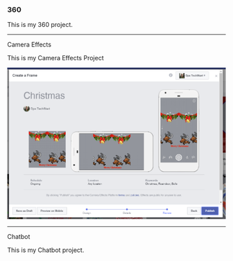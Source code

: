 ### 360

<script src="//360.vizor.io/scripts/embed.js" data-vizorurl="https://360.vizor.io/embed/v/7rkbb" ></script>

This is my 360 project.

***

Camera Effects

This is my Camera Effects Project

![Jennifer](https://github.com/jvxalcocer/jvxalcocer.github.io/blob/master/Jennifer.PNG?raw=true "Optional Title")
***

Chatbot

This is my Chatbot project.
